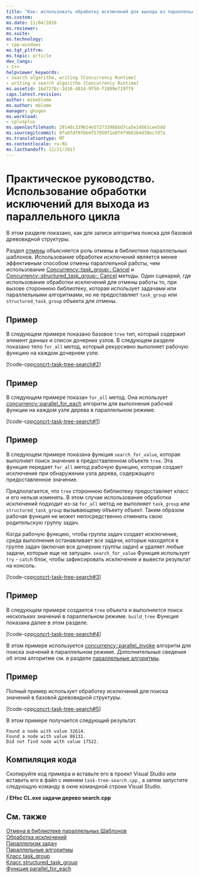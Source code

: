 ```yaml
---
title: "Как: использовать обработку исключений для выхода из параллельного цикла | Документы Microsoft"
ms.custom: 
ms.date: 11/04/2016
ms.reviewer: 
ms.suite: 
ms.technology:
- cpp-windows
ms.tgt_pltfrm: 
ms.topic: article
dev_langs:
- C++
helpviewer_keywords:
- search algorithm, writing [Concurrency Runtime]
- writing a search algorithm [Concurrency Runtime]
ms.assetid: 16d7278c-2d10-4014-9f58-f1899e719ff9
caps.latest.revision: 
author: mikeblome
ms.author: mblome
manager: ghogen
ms.workload:
- cplusplus
ms.openlocfilehash: 29140c339614e572733988bd7ca5e14561cee5dd
ms.sourcegitcommit: 8fa8fdf0fbb4f57950f1e8f4f9b81b4d39ec7d7a
ms.translationtype: MT
ms.contentlocale: ru-RU
ms.lasthandoff: 12/21/2017
---
```

# <a name="how-to-use-exception-handling-to-break-from-a-parallel-loop"></a>Практическое руководство. Использование обработки исключений для выхода из параллельного цикла
В этом разделе показано, как для записи алгоритма поиска для базовой древовидной структуры.  
  
 Раздел [отмены](cancellation-in-the-ppl.md) объясняется роль отмены в библиотеке параллельных шаблонов. Использование обработки исключений является менее эффективным способом отмены параллельной работы, чем использование [Concurrency::task_group:: Cancel](reference/task-group-class.md#cancel) и [Concurrency::structured_task_group:: Cancel](reference/structured-task-group-class.md#cancel) методы. Один сценарий, где использование обработки исключений для отмены работы то, при вызове стороннюю библиотеку, которая использует задачами или параллельными алгоритмами, но не предоставляет `task_group` или `structured_task_group` объекта для отмены.  

  
## <a name="example"></a>Пример  
 В следующем примере показано базовое `tree` тип, который содержит элемент данных и список дочерних узлов. В следующем разделе показано тело `for_all` метод, который рекурсивно выполняет рабочую функцию на каждом дочернем узле.  
  
 [!code-cpp[concrt-task-tree-search#2](../../parallel/concrt/codesnippet/cpp/how-to-use-exception-handling-to-break-from-a-parallel-loop_1.cpp)]  
  
## <a name="example"></a>Пример  
 В следующем примере показан `for_all` метод. Она использует [concurrency::parallel_for_each](reference/concurrency-namespace-functions.md#parallel_for_each) алгоритм для выполнения рабочей функции на каждом узле дерева в параллельном режиме.  
  
 [!code-cpp[concrt-task-tree-search#1](../../parallel/concrt/codesnippet/cpp/how-to-use-exception-handling-to-break-from-a-parallel-loop_2.cpp)]  
  
## <a name="example"></a>Пример  
 В следующем примере показана функция `search_for_value`, которая выполняет поиск значения в предоставленном объекте `tree`. Эта функция передает `for_all` метод рабочую функцию, которая создает исключение при обнаружении узла дерева, содержащего предоставленное значение.  
  
 Предполагается, что `tree` стороннюю библиотеку предоставляет класс и его нельзя изменять. В этом случае использование обработки исключений подходит из-за `for_all` метод не выполняет `task_group` или `structured_task_group` вызывающему объекту объект. Таким образом рабочая функция не может непосредственно отменить свою родительскую группу задач.  
  
 Когда рабочую функцию, чтобы группа задач создает исключение, среда выполнения останавливает все задачи, которые находятся в группе задач (включая все дочерние группы задач) и удаляет любые задачи, которые еще не запущен. `search_for_value` Функция использует `try` - `catch` блок, чтобы зафиксировать исключение и вывести результат на консоль.  
  
 [!code-cpp[concrt-task-tree-search#3](../../parallel/concrt/codesnippet/cpp/how-to-use-exception-handling-to-break-from-a-parallel-loop_3.cpp)]  
  
## <a name="example"></a>Пример  
 В следующем примере создается `tree` объекта и выполняется поиск нескольких значений в параллельном режиме. `build_tree` Функция показана далее в этом разделе.  
  
 [!code-cpp[concrt-task-tree-search#4](../../parallel/concrt/codesnippet/cpp/how-to-use-exception-handling-to-break-from-a-parallel-loop_4.cpp)]  
  
 В этом примере используется [concurrency::parallel_invoke](reference/concurrency-namespace-functions.md#parallel_invoke) алгоритм для поиска значений в параллельном режиме. Дополнительные сведения об этом алгоритме см. в разделе [параллельные алгоритмы](../../parallel/concrt/parallel-algorithms.md).  
  
## <a name="example"></a>Пример  
 Полный пример использует обработку исключений для поиска значений в базовой древовидной структуры.  
  
 [!code-cpp[concrt-task-tree-search#5](../../parallel/concrt/codesnippet/cpp/how-to-use-exception-handling-to-break-from-a-parallel-loop_5.cpp)]  
  
 В этом примере получается следующий результат.  
  
```Output  
Found a node with value 32614.  
Found a node with value 86131.  
Did not find node with value 17522.  
```  
  
## <a name="compiling-the-code"></a>Компиляция кода  
 Скопируйте код примера и вставьте его в проект Visual Studio или вставить его в файл с именем `task-tree-search.cpp` , а затем запустите следующую команду в окне командной строки Visual Studio.  
  
 **/ EHsc CL.exe задачи дерево search.cpp**  
  
## <a name="see-also"></a>См. также  
 [Отмена в библиотеке параллельных Шаблонов](cancellation-in-the-ppl.md)   
 [Обработка исключений](../../parallel/concrt/exception-handling-in-the-concurrency-runtime.md)   
 [Параллелизм задач](../../parallel/concrt/task-parallelism-concurrency-runtime.md)   
 [Параллельные алгоритмы](../../parallel/concrt/parallel-algorithms.md)   
 [Класс task_group](reference/task-group-class.md)   
 [Класс structured_task_group](../../parallel/concrt/reference/structured-task-group-class.md)   
 [Функция parallel_for_each](reference/concurrency-namespace-functions.md#parallel_for_each)


